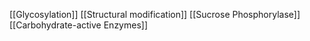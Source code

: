 [[Glycosylation]]
[[Structural modification]]
[[Sucrose Phosphorylase]]
[[Carbohydrate-active Enzymes]]
